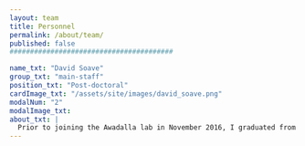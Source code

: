 ```yaml
---
layout: team
title: Personnel
permalink: /about/team/
published: false
########################################

name_txt: "David Soave"
group_txt: "main-staff"
position_txt: "Post-doctoral"
cardImage_txt: "/assets/site/images/david_soave.png"
modalNum: "2"
modalImage_txt:
about_txt: |
  Prior to joining the Awadalla lab in November 2016, I graduated from the PhD program in the Department of Biostatistics at the Dalla Lana School of Public Health. I am also an alumni of the CIHR Strategic Training in Advanced Genetic Epidemiology (STAGE) program at the University of Toronto, and was a member of the Strug lab at SickKids in Toronto, working on the discovery and understanding of genetic modifiers of various comorbidities of Cystic Fibrosis. My research interests are currently focused on developing statistical methods for genetics research including variant detection in the presence of genetic interaction, rare variant effects, and improvement and evaluation of disease risk prediction models incorporating genetic factors.
---
```

